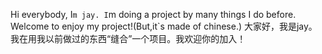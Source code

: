 Hi everybody, I`m jay. I`m doing a project by many things I do before. Welcome to enjoy my project!(But,it`s made of chinese.)
大家好，我是jay。我在用我以前做过的东西“缝合”一个项目。我欢迎你的加入！
